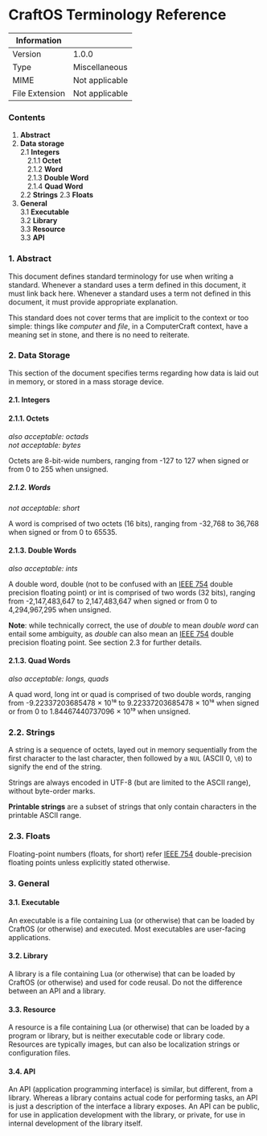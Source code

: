 # CraftOS Terminology Reference

|   Information  |                |  
|----------------|----------------|
| Version        | 1.0.0          |  
| Type           | Miscellaneous  |
| MIME           | Not applicable |
| File Extension | Not applicable |

### Contents

1. **Abstract**  
2. **Data storage**  
	2.1 **Integers**  
	&emsp;2.1.1 **Octet**  
	&emsp;2.1.2 **Word**  
	&emsp;2.1.3 **Double Word**  
	&emsp;2.1.4 **Quad Word**  
	2.2 **Strings**
	2.3 **Floats**
3. **General**  
	3.1 **Executable**  
	3.2 **Library**  
	3.3 **Resource**  
	3.3 **API**

### 1. Abstract

This document defines standard terminology for use when writing a standard. Whenever a standard uses a term defined in this document, it must link back here. Whenever a standard uses a term not defined in this document, it must provide appropriate explanation.

This standard does not cover terms that are implicit to the context or too simple: things like _computer_ and _file_, in a ComputerCraft context, have a meaning set in stone, and there is no need to reiterate.

### 2. Data Storage

This section of the document specifies terms regarding how data is laid out in memory, or stored in a mass storage device.

#### 2.1. Integers

#### 2.1.1. Octets
_also acceptable: octads_  
_not acceptable: bytes_


Octets are 8-bit-wide numbers, ranging from -127 to 127 when signed or from 0 to 255 when unsigned.

##### 2.1.2. Words
_not acceptable: short_  

A word is comprised of two octets (16 bits), ranging from -32,768 to 36,768 when signed or from 0 to 65535.

#### 2.1.3. Double Words
_also acceptable: ints_

A double word, double (not to be confused with an [IEEE 754](https://en.wikipedia.org/wiki/IEEE_floating_point) double precision floating point) or int is comprised of two words (32 bits), ranging from -2,147,483,647 to 2,147,483,647 when signed or from 0 to 4,294,967,295 when unsigned.

**Note**: while technically correct, the use of _double_ to mean _double word_ can entail some ambiguity, as _double_ can also mean an [IEEE 754](https://en.wikipedia.org/wiki/IEEE_floating_point) double precision floating point. See section 2.3 for further details.


#### 2.1.3. Quad Words
_also acceptable: longs, quads_

A quad word, long int or quad is comprised of two double words, ranging from -9.22337203685478 × 10¹⁸ to 9.22337203685478 × 10¹⁸ when signed or from 0 to 1.84467440737096 × 10¹⁹ when unsigned.

### 2.2. Strings

A string is a sequence of octets, layed out in memory sequentially from the first character to the last character, then followed by a `NUL` (ASCII 0, `\0`) to signify the end of the string.

Strings are always encoded in UTF-8 (but are limited to the ASCII range), without byte-order marks.

**Printable strings** are a subset of strings that only contain characters in the printable ASCII range.

### 2.3. Floats

Floating-point numbers (floats, for short) refer [IEEE 754](https://en.wikipedia.org/wiki/IEEE_floating_point)  double-precision floating points unless explicitly stated otherwise.


### 3. General

#### 3.1. Executable

An executable is a file containing Lua (or otherwise) that can be loaded by CraftOS (or otherwise) and executed. Most executables are user-facing applications.

#### 3.2. Library

A library is a file containing Lua (or otherwise) that can be loaded by CraftOS (or otherwise) and used for code reusal. Do not the difference between an API and a library.


#### 3.3. Resource

A resource is a file containing Lua (or otherwise) that can be loaded by a program or library, but is neither executable code or library code. Resources are typically images, but can also be localization strings or configuration files.

#### 3.4. API

An API (application programming interface) is similar, but different, from a library. Whereas a library contains actual code for performing tasks, an API is just a description of the interface a library exposes. An API can be public, for use in application development with the library, or private, for use in internal development of the library itself.
